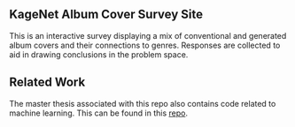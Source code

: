 ## KageNet Album Cover Survey Site

This is an interactive survey displaying a mix of conventional and generated album covers and their connections to genres. Responses are collected to aid in drawing conclusions in the problem space.

## Related Work
The master thesis associated with this repo also contains code related to machine learning. This can be found in this [repo](https://github.com/CStage/MasterThesis).

